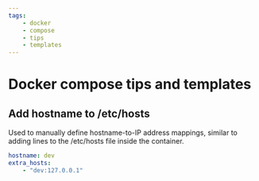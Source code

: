 ```yaml
---
tags:
    - docker
    - compose
    - tips
    - templates
---
```


# Docker compose tips and templates


## Add hostname to /etc/hosts
Used to manually define hostname-to-IP address mappings, similar to adding lines to the /etc/hosts file inside the container.

```yaml
hostname: dev
extra_hosts:
    - "dev:127.0.0.1"
```
